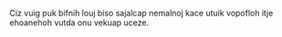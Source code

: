 Ciz vuig puk bifnih louj biso sajalcap nemalnoj kace utuik vopofloh itje ehoanehoh vutda onu vekuap uceze.